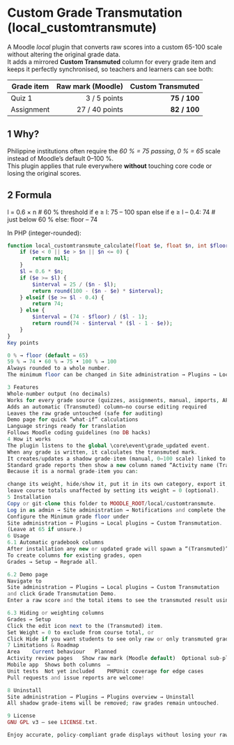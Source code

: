 # Custom Grade Transmutation (local_customtransmute)

A Moodle *local* plugin that converts raw scores into a custom 65-100 scale without altering the original grade data.  
It adds a mirrored **Custom Transmuted** column for every grade item and keeps it perfectly synchronised, so teachers and learners can see both:

| Grade item | Raw mark (Moodle) | Custom Transmuted |
|------------|------------------:|------------------:|
| Quiz 1     | 3 / 5 points      | **75 / 100** |
| Assignment | 27 / 40 points    | **82 / 100** |

## 1  Why?

Philippine institutions often require the *60 % = 75 passing*, *0 % = 65* scale instead of Moodle’s default 0–100 %.  
This plugin applies that rule everywhere **without** touching core code or losing the original scores.

## 2  Formula
l = 0.6 × n # 60 % threshold
if e ≥ l: 75 – 100 span
else if e ≥ l – 0.4: 74 # just below 60 %
else: floor – 74


In PHP (integer-rounded):

```php
function local_customtransmute_calculate(float $e, float $n, int $floor = 65): ?int {
    if ($e < 0 || $e > $n || $n <= 0) {
        return null;
    }
    $l = 0.6 * $n;
    if ($e >= $l) {
        $interval = 25 / ($n - $l);
        return round(100 - ($n - $e) * $interval);
    } elseif ($e >= $l - 0.4) {
        return 74;
    } else {
        $interval = (74 - $floor) / ($l - 1);
        return round(74 - $interval * ($l - 1 - $e));
    }
}
Key points

0 % → floor (default = 65)
59 % → 74 • 60 % → 75 • 100 % → 100
Always rounded to a whole number.
The minimum floor can be changed in Site administration → Plugins → Local plugins → Custom Transmutation.

3 Features
Whole-number output (no decimals)
Works for every grade source (quizzes, assignments, manual, imports, APIs)
Adds an automatic (Transmuted) column—no course editing required
Leaves the raw grade untouched (safe for auditing)
Demo page for quick “what-if” calculations
Language strings ready for translation
Follows Moodle coding guidelines (no DB hacks)
4 How it works
The plugin listens to the global \core\event\grade_updated event.
When any grade is written, it calculates the transmuted mark.
It creates/updates a shadow grade-item (manual, 0–100 scale) linked to the source item.
Standard grade reports then show a new column named “Activity name (Transmuted)”.
Because it is a normal grade-item you can:

change its weight, hide/show it, put it in its own category, export it, etc.
leave course totals unaffected by setting its weight = 0 (optional).
5 Installation
Copy or git-clone this folder to MOODLE_ROOT/local/customtransmute.
Log in as admin → Site administration → Notifications and complete the upgrade.
Configure the Minimum grade floor under
Site administration → Plugins → Local plugins → Custom Transmutation.
(Leave at 65 if unsure.)
6 Usage
6.1 Automatic gradebook columns
After installation any new or updated grade will spawn a “(Transmuted)” column.
To create columns for existing grades, open
Grades → Setup → Regrade all.

6.2 Demo page
Navigate to
Site administration → Plugins → Local plugins → Custom Transmutation
and click Grade Transmutation Demo.
Enter a raw score and the total items to see the transmuted result using the current floor.

6.3 Hiding or weighting columns
Grades → Setup
Click the edit icon next to the (Transmuted) item.
Set Weight = 0 to exclude from course total, or
Click Hide if you want students to see only raw or only transmuted grades.
7 Limitations & Roadmap
Area	Current behaviour	Planned
Activity review pages	Show raw mark (Moodle default)	Optional sub-plugin per activity to show both
Mobile app	Shows both columns	—
Unit tests	Not yet included	PHPUnit coverage for edge cases
Pull requests and issue reports are welcome!

8 Uninstall
Site administration → Plugins → Plugins overview → Uninstall
All shadow grade-items will be removed; raw grades remain untouched.

9 License
GNU GPL v3 – see LICENSE.txt.

Enjoy accurate, policy-compliant grade displays without losing your raw data!

